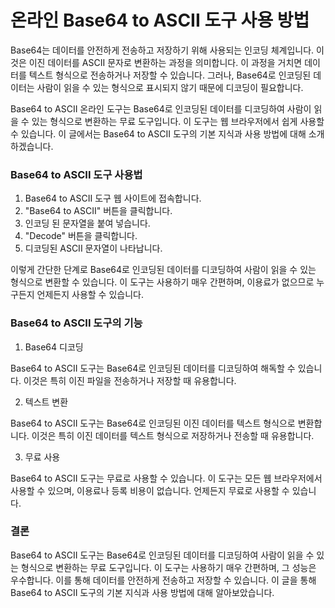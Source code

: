 온라인 Base64 to ASCII 도구 사용 방법
============================

Base64는 데이터를 안전하게 전송하고 저장하기 위해 사용되는 인코딩 체계입니다. 이것은 이진 데이터를 ASCII 문자로 변환하는 과정을 의미합니다. 이 과정을 거치면 데이터를 텍스트 형식으로 전송하거나 저장할 수 있습니다. 그러나, Base64로 인코딩된 데이터는 사람이 읽을 수 있는 형식으로 표시되지 않기 때문에 디코딩이 필요합니다.

Base64 to ASCII 온라인 도구는 Base64로 인코딩된 데이터를 디코딩하여 사람이 읽을 수 있는 형식으로 변환하는 무료 도구입니다. 이 도구는 웹 브라우저에서 쉽게 사용할 수 있습니다. 이 글에서는 Base64 to ASCII 도구의 기본 지식과 사용 방법에 대해 소개하겠습니다.

### Base64 to ASCII 도구 사용법

1. Base64 to ASCII 도구 웹 사이트에 접속합니다.
2. "Base64 to ASCII" 버튼을 클릭합니다.
3. 인코딩 된 문자열을 붙여 넣습니다.
4. "Decode" 버튼을 클릭합니다.
5. 디코딩된 ASCII 문자열이 나타납니다.

이렇게 간단한 단계로 Base64로 인코딩된 데이터를 디코딩하여 사람이 읽을 수 있는 형식으로 변환할 수 있습니다. 이 도구는 사용하기 매우 간편하며, 이용료가 없으므로 누구든지 언제든지 사용할 수 있습니다.

### Base64 to ASCII 도구의 기능

1. Base64 디코딩

Base64 to ASCII 도구는 Base64로 인코딩된 데이터를 디코딩하여 해독할 수 있습니다. 이것은 특히 이진 파일을 전송하거나 저장할 때 유용합니다.

2. 텍스트 변환

Base64 to ASCII 도구는 Base64로 인코딩된 이진 데이터를 텍스트 형식으로 변환합니다. 이것은 특히 이진 데이터를 텍스트 형식으로 저장하거나 전송할 때 유용합니다.

3. 무료 사용

Base64 to ASCII 도구는 무료로 사용할 수 있습니다. 이 도구는 모든 웹 브라우저에서 사용할 수 있으며, 이용료나 등록 비용이 없습니다. 언제든지 무료로 사용할 수 있습니다.

### 결론

Base64 to ASCII 도구는 Base64로 인코딩된 데이터를 디코딩하여 사람이 읽을 수 있는 형식으로 변환하는 무료 도구입니다. 이 도구는 사용하기 매우 간편하며, 그 성능은 우수합니다. 이를 통해 데이터를 안전하게 전송하고 저장할 수 있습니다. 이 글을 통해 Base64 to ASCII 도구의 기본 지식과 사용 방법에 대해 알아보았습니다.